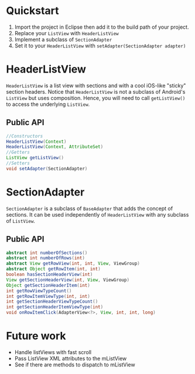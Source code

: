 Quickstart
==========

  1. Import the project in Eclipse then add it to the build path of your project.
  2. Replace your `ListView` with `HeaderListView`
  3. Implement a subclass of `SectionAdapter`
  4. Set it to your `HeaderListView` with `setAdapter(SectionAdapter adapter)`

HeaderListView
==============

`HeaderListView` is a list view with sections and with a cool iOS-like "sticky" section headers. Notice that `HeaderListView` is not a subclass of Android's `ListView` but uses composition. Hence, you will need to call `getListView()` to access the underlying `ListView`. 


Public API
----------

~~~java
//Constructors
HeaderListView(Context)
HeaderListView(Context, AttributeSet)
//Getters
ListView getListView()
//Setters
void setAdapter(SectionAdapter)
~~~

SectionAdapter
==============

`SectionAdapter` is a subclass of `BaseAdapter` that adds the concept of sections. It can be used independently of `HeaderListView` with any subclass of `ListView`.

Public API
----------

~~~java
abstract int numberOfSections()
abstract int numberOfRows(int)
abstract View getRowView(int, int, View, ViewGroup)
abstract Object getRowItem(int, int)
boolean hasSectionHeaderView(int)
View getSectionHeaderView(int, View, ViewGroup)
Object getSectionHeaderItem(int)
int getRowViewTypeCount()
int getRowItemViewType(int, int)
int getSectionHeaderViewTypeCount()
int getSectionHeaderItemViewType(int)
void onRowItemClick(AdapterView<?>, View, int, int, long)
~~~

Future work
===========

  - Handle listViews with fast scroll
  - Pass ListView XML attributes to the mListView
  - See if there are methods to dispatch to mListView
